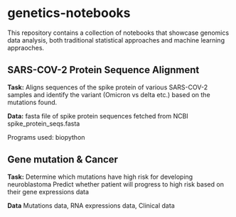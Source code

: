 # genetics-notebooks

This repository contains a collection of notebooks that showcase genomics data analysis, both traditional statistical approaches and machine learning appraoches. 

## SARS-COV-2 Protein Sequence Alignment 
**Task:** Aligns sequences of the spike protein of various SARS-COV-2 samples and identify the variant (Omicron vs delta etc.) based on the mutations found.

**Data:** fasta file of spike protein sequences fetched from NCBI spike_protein_seqs.fasta

Programs used:
biopython

## Gene mutation & Cancer
**Task:** Determine which mutations have high risk for developing neuroblastoma
	Predict whether patient will progress to high risk based on their gene expressions data

**Data** Mutations data, RNA expressions data, Clinical data


